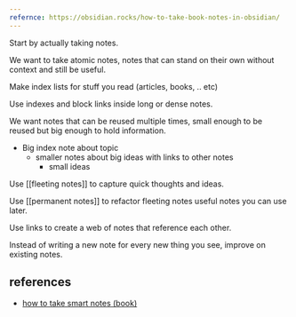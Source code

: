 ```yaml
---
refernce: https://obsidian.rocks/how-to-take-book-notes-in-obsidian/
---
```




Start by actually taking notes.

We want to take atomic notes, notes that can stand on their own without context and still be useful.

Make index lists for stuff you read (articles, books, .. etc)

Use indexes and block links inside long or dense notes.

We want notes that can be reused multiple times, small enough to be reused but big enough to hold information.

- Big index note about topic
    - smaller notes about big ideas with links to other notes
        -   small ideas

Use [[fleeting notes]] to capture quick thoughts and ideas.

Use [[permanent notes]] to refactor fleeting notes useful notes you can use later.

Use links to create a web of notes that reference each other.

Instead of writing a new note for every new thing you see, improve on existing notes.

## references

- [how to take smart notes (book)](https://www.amazon.com/How-Take-Smart-Notes-Technique/dp/3982438802?keywords=how+to+take+smart+notes&qid=1673452004&sprefix=how+to+take+sma,aps,96&sr=8-1&linkCode=sl1&tag=finditimot-20&linkId=c9830b3f4f4a2b0da62526d99b2c437a&language=en_US&ref_=as_li_ss_tl)